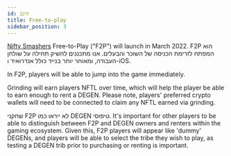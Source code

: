 ```yaml
---
id: חינם
title: Free-to-play
sidebar_position: 3
---
```


[Nifty Smashers](https://docs.niftyleague.com/overview/games/nifty-smashers) Free-to-Play ("F2P") will launch in March 2022. F2P הוא המפתח לזרימת הכניסה של השוכר והבעלים. אנו מתכננים להשיק תחילה על שולחן העבודה, ומאוחר יותר בנייד כולל אנדרואיד ו-iOS.

In F2P, players will be able to jump into the game immediately.

Grinding will earn players NFTL over time, which will help the player be able to earn enough to rent a DEGEN. Please note, players' preferred crypto wallets will need to be connected to claim any NFTL earned via grinding.

שחקני F2P לא ייראו כמו DEGEN טיפוסי. It's important for other players to be able to distinguish between F2P and DEGEN owners and renters within the gaming ecosystem. Given this, F2P players will appear like 'dummy' DEGENs, and players will be able to select the tribe they wish to play, as testing a DEGEN trib prior to purchasing or renting is important.
